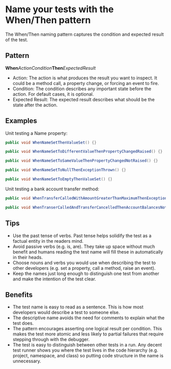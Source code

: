 # Name your tests with the When/Then pattern
The When/Then naming pattern captures the condition and expected result of the test. 

## Pattern
**When**_ActionCondition_**Then**_ExpectedResult_

- Action: The action is what produces the result you want to inspect.  It could be a method call, a property change, or forcing an event to fire.
- Condition: The condition describes any important state before the action.  For default cases, it is optional.
- Expected Result: The expected result describes what should be the state after the action.

## Examples
Unit testing a Name property:

```csharp
public void WhenNameSetThenValueSet() {}

public void WhenNameSetToDifferentValueThenPropertyChangedRaised() {}

public void WhenNameSetToSameValueThenPropertyChangedNotRaised() {}

public void WhenNameSetToNullThenExceptionThrown() {}

public void WhenNameSetToEmptyThenValueSet() {}
```

Unit testing a bank account transfer method:

```csharp
public void WhenTransferCalledWithAmountGreaterThanMaximumThenExceptionThrown() {}

public void WhenTranserCalledAndTransferCancelledThenAccountBalancesNotChanged() {}
```

## Tips
- Use the past tense of verbs.  Past tense helps solidify the test as a factual entity in the readers mind.
- Avoid passive verbs (e.g. is, are).  They take up space without much benefit and humans reading the test name will fill these in automatically in their heads.
- Choose nouns and verbs you would use when describing the test to other developers (e.g. set a property, call a method, raise an event).
- Keep the names just long enough to distinguish one test from another and make the intention of the test clear.  

## Benefits
- The test name is easy to read as a sentence.  This is how most developers would describe a test to someone else.  
- The descriptive name avoids the need for comments to explain what the test does.  
- The pattern encourages asserting one logical result per condition. This makes the test more atomic and less likely to partial failures that require stepping through with the debugger.
- The test is easy to distinguish between other tests in a run.  Any decent test runner shows you where the test lives in the code hierarchy (e.g. project, namespace, and class) so putting code structure in the name is unnecessary.